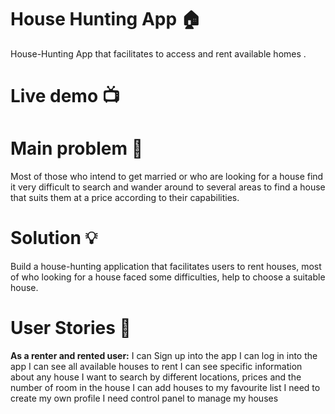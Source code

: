 # House Hunting App 🏠
House-Hunting App that facilitates to access and rent available homes .
# Live demo 📺

# Main problem 🌚
Most of those who intend to get married or who are looking for a house find it very difficult to search and wander around to several areas to find a house that suits them at a price according to their capabilities.
# Solution 💡
Build a house-hunting application that facilitates users to rent houses, most of who looking for a house faced some difficulties, help to choose a suitable house.
# User Stories 📖

**As a renter and rented user:**
I can Sign up into the app
I can log in into the app
I can see all available houses to rent
I can see specific information about any house
I want to search by different locations, prices and the number of room in the house
I can add houses to my favourite list
I need to create my own profile
I need control panel to manage my houses

